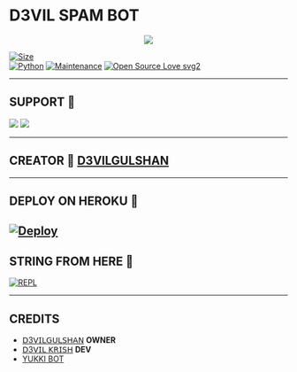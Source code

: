 # D3VIL SPAM BOT

<p align="center">
  <img src="https://telegra.ph/file/459c9bac605fa9de1207d.jpg">
</p>


[![Size](https://img.shields.io/github/repo-size/d3vilgulshan/d3VIL-spam-bot?style=flat-square&color=orange)](https://github.com/d3vilgulshan/d3VIL-spam-bot/)   
[![Python](https://img.shields.io/badge/Python-v3.9-blue)](https://www.python.org/)
[![Maintenance](https://img.shields.io/badge/Maintained%3F-yes-green.svg)](https://github.com/d3vilgulshan/d3VIL-spam-bot/graphs/commit-activity)
[![Open Source Love svg2](https://badges.frapsoft.com/os/v2/open-source.svg?v=103)](https://github.com/d3vilgulshan/d3VIL-spam-bot)   

-------------------------------------------------

## SUPPORT 📍
                          
<a href="https://t.me/D3VIL_BOT_SUPPORT"><img src="https://img.shields.io/badge/Join-SUPPORT%20GROUP-red.svg?logo=Telegram"></a>
<a href="https://t.me/D3VIL_BOT_OFFICIAL"><img src="https://img.shields.io/badge/Join-SUPPORT%20CHANNEL-red.svg?logo=Telegram"></a>

-------------------------------------------------

## CREATOR 📍 [**D3VILGULSHAN**](https://t.me/D3VILGULSHAN)
                   
-------------------------------------------------

## DEPLOY ON HEROKU 📍
[![Deploy](https://www.herokucdn.com/deploy/button.svg)](https://heroku.com/deploy?template=https://github.com/D3VILGULSHAN/d3VIL-spam-bot)
------------------------------------------------


## STRING FROM HERE 📍

[![REPL](https://repl.it/badge/github/D3VILGULSHAN/d3vil-spam-bot)](https://replit.com/@D3VILGULSHAN1/D3VIL-SPAM-BOT#main.py)
    
-------------------------------------------------

## CREDITS 

- [𝖣3𝖵𝖨𝖫𝖦𝖴𝖫𝖲𝖧𝖠𝖭](https://t.me/D3𝖵𝖨𝖫𝖦𝖴𝖫𝖲𝖧𝖠𝖭)  __OWNER__
- [𝖣3𝖵𝖨𝖫 𝖪𝖱𝖨𝖲𝖧](https://t.me/D3_krish) __DEV__
- [YUKKI BOT](https://github.com/YukkiBot/YukkiMultiSpamBot)
